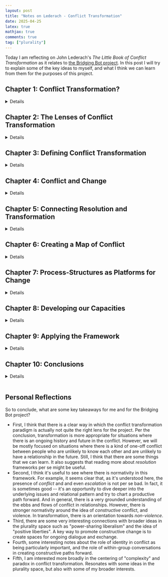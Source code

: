 ```yaml
---
layout: post
title: "Notes on Lederach - Conflict Transformation"
date: 2025-04-25
latex: true
mathjax: true
comments: true
tag: ["plurality"]
---
```


Today I am reflecting on John Lederach's *The Little Book of Conflict Transformation* as it relates to [the Bridging Bot project](https://techandsocialcohesion.substack.com/p/from-battleground-to-common-ground). In this post I will try to explain some of the key ideas to myself, and what I think we can learn from them for the purposes of this project. 

## Chapter 1: Conflict Transformation?

<details>

First, what is "conflict transformation"? It seems that, for Lederach, conflict transformation is defined against the background of existing paradigms like "conflict resolution" and "conflict management". 

What is supposed to be the problem with these other paradigms? 

The basic idea is that these other approaches are more "surface" level, focusing on resolving or engaging with the immediate or "presenting" problem, possibly  at the expense of focusing on the deeper underlying structural pattern or context that is causing the presenting issue. 

Ultimately, the claim seems to be that focusing on the surface issue may simply not work very well at the end of the day, if the surface issue is just a surface manifestation of a deeper problem. 

Moreover, there is a kind of risk of actually making things worse by "papering over" these deeper issues, making it seem that things are "getting better" because the focal conflict has been de-escalated, while in fact things are getting worse underneath. 

For example, Lederach writes (pg 3): 

> It was not clear that *resolution* left room for advocacy [...] quick solutions to deep social-political problems usually meant lots of good words but no real change. "Conflicts happen for a reason" ... "Is this *resolution* idea just another way to cover up the changes that are really needed?"

Put another way, conflict transformation seems to be committed to a view of conflict that seems to be more engaged with justice, and justice as a precursor of peace. 
</details>

## Chapter 2: The Lenses of Conflict Transformation

<details>

* Conflict transformation suggests that to engage a conflict we need to simultaneously engage in three ways: 
    * We need a lens to see the *immediate situation*. 
    * Second, we need a lens to see beyond the immediate situation to the deeper patterns of relationship
    * Third, we need a conceptual framework that holds these perspectives together, and can connect the presenting problem with the deeper relational pattern. 

Conflict transformation lenses suggest we "look beyond the dishes to see the context of the relationship that is involved, and then look back again at the pile". 
</details>


## Chapter 3: Defining Conflict Transformation

<details>

In this chapter, Lederach defnes conflict transformation explicitly: 

> Conflict transformation is to envision and respond to the ebb and flow of social conflict as life-giving opportunities for creating constructive change processes that reduce violence, increase justice in direct interaction and social structures and respond to real-life problems in human relationships. 

Another key point: 

> Conflict is a normal and continuous dynamic within human relationships. Moreover, conflict brings with it the potential for constructive change. Positive change does not always happen of course. As we all know too well, amny times conflict results in long-standing cycles of hurt and destruction. But the key to transformation is a proactive bias toward seeing conflict as a potential catalyst for growth. 

So to summarize: 

* Conflict is a natural part of relationships. 
* Conflict brings with it the potential for constructive change; however, it can also be destructive. 
* Conflict transformation: try to steer towards conflict as catalyst for growth etc. 

In relation to escalation and de-escalation. 

> We often see conflict primarily in terms of its rise and fall, its escalation and de-escalation, its peaks and valleys. [...] A transformational perspective, rather than looking at a single peak or valley, views the entire mountain range. 

So related to conflict being a natural part of relationships: 

* In the context of ongoing relationships, there are ongoing patterns, ebbs and flows of escalation and de-esclation. Issues come to the fore ("escalate") and become legible as conflict, and then recede. 
* Rather than just focus on the moments of escalation in isolation, in conflict transformation, we are trying to understand the whole pattern of ebbs and flows. 

A key related point here for bridging bot is that "escalation", or a conflict coming to the fore, being engaged is not per se a bad thing.

In fact, "conflict" or "escalation" -- understood as the direct engagement of an issue -- is an oppportunity. Conflict presents the opportunity to respond, innovate, change. In short, it's an window into the deeper issues / patterns at stake in the relationship/situation, and an opportunity to see how they are or are not working, and to make them better, more just etc. 

So the normativity is not around "escalation" or "conflict" per se. 

But there *is* normativity around "constructive" vs. "destructive" conflict. 

While transformation understands that conflict is an opportunity for growth and constructive change, it also takes seriously that social conflict can also evolve into violent and destructive patterns. 

Conflict transformation is focused on what Lederach calls "change processes"... "the foundation of how conflict can move from being destructive towards being constructive"

Another related idea to this "ebb and flow" perspective: L tries to view "peace" not as a static end state, but as something dynamic -- a continuously evolving and developing quality of relationships. It is characterized by intentional efforts to address the natural ebb and flow of conflict through nonviolent approaches. This means both addressing the surface issues that arise, but also engaging the depeer patterns -- addressing issues around justice etc. 

How to promote constructive change? 

* Dialogue is essential to justice and peace on both an interpersonal and a structural level. It is not the only mechanism but it is an essential one. 
* Dialogue is understood both as person-to-person kind of thing, but also at a more structural level of the public sphere. 
    * Processes and spaces must be created so that people can engage and shape the structures that order their community life, broadly defined. Dialogue is needed to provide acces to, a voice in, an dconstructive interaction with, the ways we formalize our relationships and in the ways our organizations and structures are built, respond, and behave. 
    * Here there is a key resonance with, for example, the work of Danielle Allen. I think of the idea of "power sharing liberalism" and her related emphases on "positive liberties" contra Rawl. 
</details>

## Chapter 4: Conflict and Change

<details>

This chapter discusses transformation both descriptively and normatively at different altitudes -- personal, relational, structural and cultural. 

For BB, I am most interested in the normative aspects -- what does conflict transformation see as "good" in the context of conflict. What is it trying to promote at these different levels? 

*Personal*: Prescriptively, transformation represents deliberate intervention to minimize the destructive effects of social conflict and to maximize its potential for growth in the person as an individual human being, at physical, emotional and spiritual levels. 

*Relational*: Prescriptively, transformation represents interveneing intentionally to minimize poorly functioning communication and to maximize mutual understanding. This includes trying to bring to the surface explicitly the relational fears, hopes, and goals of the people involved. 

*Structural*: Prescriptively, transformation represents deliberately intervening in order to gain insight into the underlying causes and social conditions which create and foster violent expressions of conflict. In addition, it openly promotes nonviolent means to reduce adversarial interaction and seeks to minimize -- and ultimately eliminate -- violence. 

*Cultural*: Prescriptively, transformation seeks to help those in conflict understand the cultural patterns that contribute to conflict in their setting, and then to identify, promote, and build on the resources and mechanisms within that culture for constructively responding to and handling conflict. 

One key through-line here seems to be about non-violence. Violence as a potential end of conflict that is to be avoided. 

Here is the summary table: 

<div>
  <img src="/figs/2025-04-25-notes-on-lederach/change_goals.jpg" alt="change_goals" style="display: block; margin-left: auto; margin-right: auto; max-width: 75%;">
</div>
</details>

## Chapter 5: Connecting Resolution and Transformation

<details>

Differences between conflict *resolution* and *transformation*: 

* Resolution implies finding a solution to a problem. Guiding question: how do we end something that is not desired? 
* Transformation directs us towards *change*, to how to move things from one shape to a different one. Guiding question: how do we end sometihng not desired and build something we do desire? 

Presenting problem as an oportunity to engage a broader context of the relationship, to explore the systems and patterns that gave rise to the local issue. This requires a longer term vision *that goes beyond the anxieties of immediate needs*

Differences in how resolution and transformation view conflict:  

* *Resolution* has tended to focus primarily on methods for de-escalation. Escalation as something that is per-se bad or undesirable. 
* *Transformation* involves both de-escalating and engaging conflict, even escalating in pursuit of constructive change. Constructive change requires a variety of roles, functions and processes, some of which may push conflict outinto the open.

So transformation is more agnostic about whether "escalation" is good or bad per se. In some cases it could be *good* if it helps reveal core issues that need to be addressed. 

General goal in transformation to reach the *epicenter* of a conflict. Here is the key table of contrasts: 

<div>
  <img src="/figs/2025-04-25-notes-on-lederach/conflict_resolution_vs_transformation.jpg" alt="conflict_resolution_vs_transformation" style="display: block; margin-left: auto; margin-right: auto; max-width: 75%;">
</div>

</details>

## Chapter 6: Creating a Map of Conflict

<details>

Transformation framework comprises three inquiries: 

* The presenting situation -- emerges out of the existing history and patterns of relationship. 
* The "horizon" of preferred future -- future presents the possibility for constructive change. 
* The development of change processes linking the two 

Goal again is to: 

1. End someting that is not desired
2. Build something that is desired. 

Implication that a goal is to reduce violence and the continued esclation of conflict. Going beyond negotiating solutions towards building something new. 
</details>

## Chapter 7: Process-Structures as Platforms for Change

<details>

this chapter is not so relevant to me. It's about developing a platofrm and strategic plan that has a capacity to adapt and generate ongoing desired c hange, while at the same time responding creatively to immediate needs.

Some key ideas is that there is both circularity and linearity in these processes. Sometimes we have to go backwards to go forward. 

We have to be dynamic, adaptive etc. 

Esclation of conflict as an opportunity to establish and sustain a base of constructive resolution.

A transformation platform must be "short-term responsive and long-term strategic". 
</details>


## Chapter 8: Developing our Capacities

<details>

1. **See preventing issues as a window.** How to look through the issue to bring into focus the scene that lies beyond the immediate situation. Differentiate between content and context of a conflict. 
2. **Integrate multiple time frames**. Short-term vs. long-term responses.
3. **Pose energies of conflict as dilemmas**. Either/or => both/and framings. Posing conflicts as dilemmas. Accepting the elgitimacy of different, but not incompatible goals and energies within the setting. How can we address each at once rather than focus on incompatibilities? 

Here is an interesting bit: 

> When we embrace dilemmas and paradoxes, there is the possibility that in conflict we are not dealing with outright incompatibilities. Rather, wea re faced with recognizing and responding to different but interdependent aspects of a complex situation. We are not able to handle complexity well if we understand our choices in rigid either/or and contradictory terms. Complexity requires that we develop the capacity to identify the key energies in a situation and hold them up together as **interdependent goals**. 

"The ability to position situations as dilemmas, the capacity to live with apparent contradictions and paradoxes, lies at the heart of transformation". 

"Dilemmas imply complexity. This suggests the ability to live with and to see the value of complexity. Further, it requires us to resist the push to resolve everything rationally into neat, logically consistent pacakges." 

4. **Make complexity a friend, not a foe.**

"Complexity describes a situation in which we feel forced to live with multiple and competing frames of reference about what things mean."

"Complexity suggests multiplicity and simultaneity."

"By its very nature, complexity in conflict creates an atmosphere of rising ambiguity and uncertainty. Things are not clear. We feel insecure about the meaning of all that is happening."

Transformation approach: 

> While complexity can create a sense that there is too much to consider, it also provides untold possiblities for building desired and constructive change. 

> Complexity often brings a multiplicity of options to the surface. If we pay careful attention to those options, we can often create new ways to look at old paterns. 

5. **Hear and engage the voices of identity**

Identity and how people see themselves. Not a rigid, static phenomenon. Constantly being re-negotiated. 

Need to pay attention when threats to identity are being raise in conflict. Cannot understand epicenter without understanding these things. 

Should move *toward* not away from appeals to identity. Create a goal of exchange and dialogue. 

Sometimes internal, self, or intra-group spaces are as important to transformation as are between or cross-group solidarities. Create spaces where safe and deep reflection -- responsibility, hope, fear -- can be explored. 
</details>

## Chapter 9: Applying the Framework 

<details>

I'm quite interested in the resonances here with power-sharing liberalism type ideas. Talk about for example the importance of establishing mechanisms for citizens to have an ongoing platform to raise concerns about an issue etc. 

Example here is about policing concerns -- much direction relates to creating new patways and mechanisms for engaging ongoing concerns constructively. Settings to continue discussing. 

Related clearly to these ideas of positive liberties in Allen etc. 
</details>

## Chapter 10: Conclusions

<details>

Transformative apporach is more appropriate in some situations than others. 

When does resolution approach makes mores sense? 

> Disputes that involve the need for a quick and final solution to a probulem, where the disputants have little or no relationship before, during or after, are clearly situations in which the exploration of relational and structural patterns are of limited value. For example, a one-time business dispute over a payment between two people who hardly know each other and will never have contact again is not a setting for exploring a transformational application. 
</details>

<br>

## Personal Reflections

So to conclude, what are some key takeaways for me and for the Bridging Bot project? 

* First, I think that there is a clear way in which the conflict transformation paradigm is actually not quite the right lens for the project. Per the conclusion, transformation is more appropriate for situations where there is an ongoing history and future in the conflict. However, we will be mostly focused on situations where there is a kind of one-off conflict between people who are unlikely to know each other and are unlikely to have a relationship in the future. Still, I think that there are some things that we can learn. It also suggests that reading more about *resolution* frameworks per se might be useful. 
* Second, I think it's useful to see where there is normativity in this framework. For example, it seems clear that, as it's understood here, the presence of *conflict* and and even *escalation* is not per se bad. In fact, it is sometimes good -- it's an opportunity to dive deeper into the underlying issues and relational pattern and try to chart a productive path forward. And in general, there is a very grounded understanding of the ebbs and flows of conflict in relationships. However, there is stronger normativity around the idea of *constructive* conflict, and violence. In transformation, there is an orientation towards *non-violence*. 
* Third, there are some very interesting connections with broader ideas in the plurality space such as "power-sharing liberalism" and the idea of "positive liberties". A key way to promote constructive change is to create spaces for ongoing dialogue and exchange. 
* Fourth, some interesting notes about the role of identity in conflict as being particularly important, and the role of within-group conversations in creating constructive paths forward. 
* Fifth, I am interested more broadly in the centering of "complexity" and paradox in conflict transformation. Resonates with some ideas in the plurality space, but also with some of my broader interests.